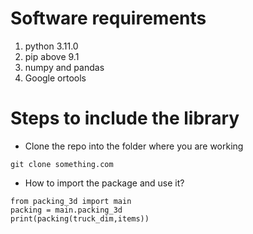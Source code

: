 # Software requirements

1. python 3.11.0
2. pip above 9.1
3. numpy and pandas
4. Google ortools

# Steps to include the library

* Clone the repo into the folder where you are working
```
git clone something.com
```
* How to import the package and use it?
```
from packing_3d import main
packing = main.packing_3d
print(packing(truck_dim,items))
```